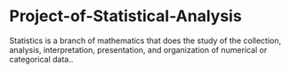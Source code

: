 # Project-of-Statistical-Analysis
Statistics is a branch of mathematics that does the study of the collection, analysis, interpretation, presentation, and organization of numerical or categorical data.. 
